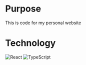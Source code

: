 # Purpose

This is code for my personal website

# Technology
![React](https://img.shields.io/badge/react-%2320232a.svg?style=for-the-badge&logo=react&logoColor=%2361DAFB) ![TypeScript](https://badges.frapsoft.com/typescript/code/typescript-125x28.png?v=101)

